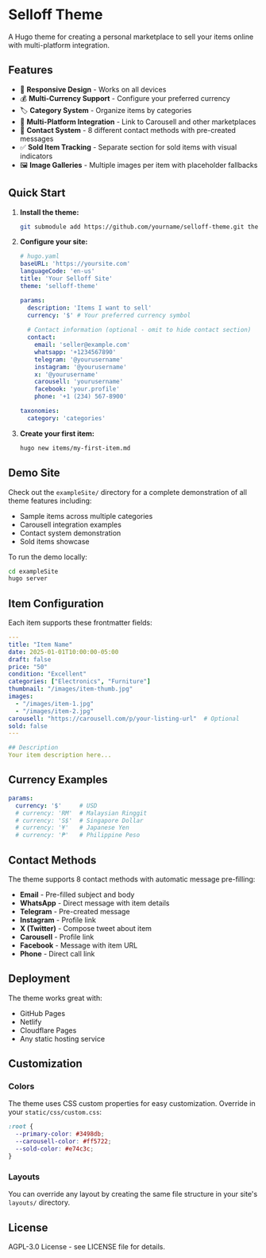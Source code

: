 # Selloff Theme

A Hugo theme for creating a personal marketplace to sell your items online with multi-platform integration.

## Features

- 📱 **Responsive Design** - Works on all devices
- 💰 **Multi-Currency Support** - Configure your preferred currency
- 🏷️ **Category System** - Organize items by categories
- 🛒 **Multi-Platform Integration** - Link to Carousell and other marketplaces
- 📧 **Contact System** - 8 different contact methods with pre-created messages
- ✅ **Sold Item Tracking** - Separate section for sold items with visual indicators
- 🖼️ **Image Galleries** - Multiple images per item with placeholder fallbacks

## Quick Start

1. **Install the theme:**
   ```bash
   git submodule add https://github.com/yourname/selloff-theme.git themes/selloff-theme
   ```

2. **Configure your site:**
   ```yaml
   # hugo.yaml
   baseURL: 'https://yoursite.com'
   languageCode: 'en-us'
   title: 'Your Selloff Site'
   theme: 'selloff-theme'

   params:
     description: 'Items I want to sell'
     currency: '$' # Your preferred currency symbol
     
     # Contact information (optional - omit to hide contact section)
     contact:
       email: 'seller@example.com'
       whatsapp: '+1234567890'
       telegram: '@yourusername'
       instagram: '@yourusername'
       x: '@yourusername'
       carousell: 'yourusername'
       facebook: 'your.profile'
       phone: '+1 (234) 567-8900'

   taxonomies:
     category: 'categories'
   ```

3. **Create your first item:**
   ```bash
   hugo new items/my-first-item.md
   ```

## Demo Site

Check out the `exampleSite/` directory for a complete demonstration of all theme features including:
- Sample items across multiple categories
- Carousell integration examples
- Contact system demonstration
- Sold items showcase

To run the demo locally:
```bash
cd exampleSite
hugo server
```

## Item Configuration

Each item supports these frontmatter fields:

```yaml
---
title: "Item Name"
date: 2025-01-01T10:00:00-05:00
draft: false
price: "50"
condition: "Excellent"
categories: ["Electronics", "Furniture"]
thumbnail: "/images/item-thumb.jpg"
images:
  - "/images/item-1.jpg"
  - "/images/item-2.jpg"
carousell: "https://carousell.com/p/your-listing-url"  # Optional
sold: false
---

## Description
Your item description here...
```

## Currency Examples

```yaml
params:
  currency: '$'     # USD
  # currency: 'RM'  # Malaysian Ringgit
  # currency: 'S$'  # Singapore Dollar
  # currency: '¥'   # Japanese Yen
  # currency: '₱'   # Philippine Peso
```

## Contact Methods

The theme supports 8 contact methods with automatic message pre-filling:

- **Email** - Pre-filled subject and body
- **WhatsApp** - Direct message with item details
- **Telegram** - Pre-created message
- **Instagram** - Profile link
- **X (Twitter)** - Compose tweet about item
- **Carousell** - Profile link
- **Facebook** - Message with item URL
- **Phone** - Direct call link

## Deployment

The theme works great with:
- GitHub Pages
- Netlify
- Cloudflare Pages
- Any static hosting service

## Customization

### Colors
The theme uses CSS custom properties for easy customization. Override in your `static/css/custom.css`:

```css
:root {
  --primary-color: #3498db;
  --carousell-color: #ff5722;
  --sold-color: #e74c3c;
}
```

### Layouts
You can override any layout by creating the same file structure in your site's `layouts/` directory.

## License

AGPL-3.0 License - see LICENSE file for details.